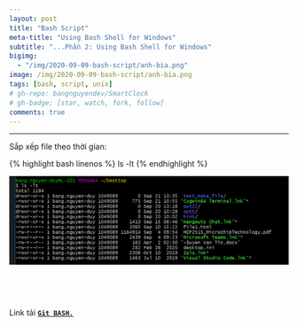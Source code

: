```yaml
---
layout: post
title: "Bash Script"
meta-title: "Using Bash Shell for Windows"
subtitle: "...Phần 2: Using Bash Shell for Windows"
bigimg:
  - "/img/2020-09-09-bash-script/anh-bia.png"
image: /img/2020-09-09-bash-script/anh-bia.png
tags: [bash, script, unix]
# gh-repo: bangnguyendev/SmartClock
# gh-badge: [star, watch, fork, follow]
comments: true
---
```

----------------------------------------------------------------------------

Sắp xếp file theo thời gian:

{% highlight bash linenos %}
ls -lt
{% endhighlight %}

<div class="post-img-post">
    <img src="/img/2020-09-09-bash-script-2/lenh_ls_lt.png">
</div>

<div class="test_ok">
<svg viewBox="0 0 2600 300">

  <!-- Symbol -->
  <symbol id="s-text">
    <text text-anchor="middle"
          x="50%" y="50%" dy=".35em">
      Hi, Im Bang
    </text>
  </symbol>  

  <!-- Duplicate symbols -->
  <use xlink:href="#s-text" class="text"
      ></use>
  <use xlink:href="#s-text" class="text"
      ></use>
  <use xlink:href="#s-text" class="text"
      ></use>
  <use xlink:href="#s-text" class="text"
      ></use>
  <use xlink:href="#s-text" class="text"
      ></use>
</svg>
</div>

Link tải [**`Git BASH.`**](https://git-scm.com/)
